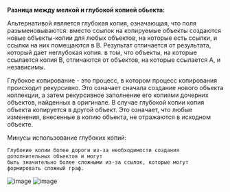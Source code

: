**Разница между мелкой и глубокой копией обьекта:**
    
Альтернативой является глубокая копия, означающая, что поля разыменовываются:
вместо ссылок на копируемые объекты создаются новые объекты-копии для любых объектов,
на которые есть ссылки, и ссылки на них помещаются в B. Результат отличается от результата,
который дает неглубокая копия. в том, что объекты, на которые ссылается копия B,
отличаются от объектов, на которые ссылается A, и независимы.

Глубокое копирование - это процесс, в котором процесс копирования происходит рекурсивно.
Это означает сначала создание нового объекта коллекции, а затем рекурсивное заполнение
его копиями дочерних объектов, найденных в оригинале. В случае глубокой копии копия объекта
копируется в другой объект. Это означает, что любые изменения, внесенные в копию объекта,
не отражаются в исходном объекте.

Минусы использование глубоких копий:

    Глубокие копии более дороги из-за необходимости создания дополнительных объектов и могут
    быть значительно более сложными из-за ссылок, которые могут формировать сложный граф.

![image](https://user-images.githubusercontent.com/73754164/138904602-3eb164e4-501f-469d-8210-360cd20ff3ac.png)
![image](https://user-images.githubusercontent.com/73754164/138904627-2688a55e-9e10-406f-bcc1-bdf9765f4b9b.png)
